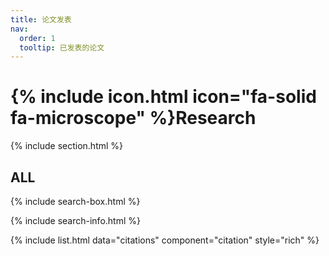 ```yaml
---
title: 论文发表
nav:
  order: 1
  tooltip: 已发表的论文
---
```


# {% include icon.html icon="fa-solid fa-microscope" %}Research

{% include section.html %}

## ALL

{% include search-box.html %}

{% include search-info.html %}

{% include list.html data="citations" component="citation" style="rich" %}
